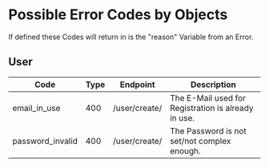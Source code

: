 # Possible Error Codes by Objects
If defined these Codes will return in is the "reason" Variable from an Error.


## User

| Code              | Type      | Endpoint      | Description   |
|----------         |---------- |----------     |----------     |
| email_in_use      | 400       | /user/create/ | The E-Mail used for Registration is already in use.   |
| password_invalid  | 400       | /user/create/ | The Password is not set/not complex enough.   |
